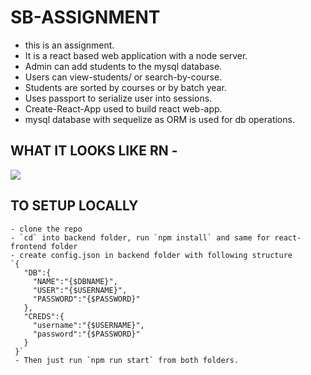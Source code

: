 # SB-ASSIGNMENT
- this is an assignment. 
- It is a react based web application with a
node server. 
- Admin can add students to the mysql database.
- Users can view-students/ or search-by-course.
- Students are sorted by courses or by batch year.
- Uses passport to serialize user into sessions.
- Create-React-App used to build react web-app.
- mysql database with sequelize as ORM is used for db operations.

## WHAT IT LOOKS LIKE RN -

![](sb-assignment.gif)

## TO SETUP LOCALLY
```$xslt
- clone the repo
- `cd` into backend folder, run `npm install` and same for react-frontend folder
- create config.json in backend folder with following structure
`{
   "DB":{
     "NAME":"{$DBNAME}",
     "USER":"{$USERNAME}",
     "PASSWORD":"{$PASSWORD}"
   },
   "CREDS":{
     "username":"{$USERNAME}",
     "password":"{$PASSWORD}"
   }
 }`
 - Then just run `npm run start` from both folders.
```
